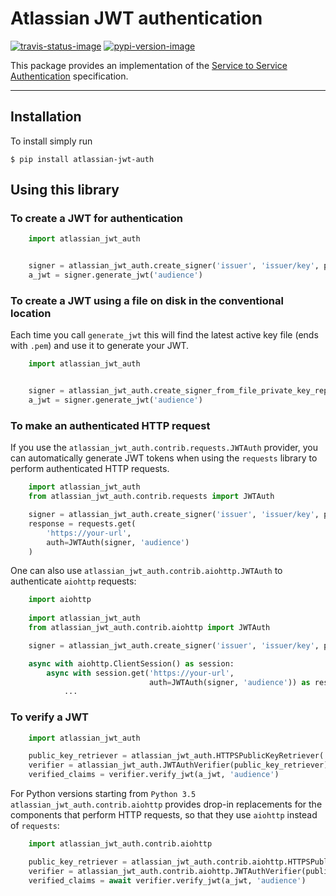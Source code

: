 # Atlassian JWT authentication

[![travis-status-image]][travis]
[![pypi-version-image]][pypi]

This package provides an implementation of the [Service to Service Authentication](http://s2sauth.bitbucket.io/spec/) specification.

----

## Installation
To install simply run
```
$ pip install atlassian-jwt-auth
```

## Using this library

### To create a JWT for authentication

```python
    import atlassian_jwt_auth


    signer = atlassian_jwt_auth.create_signer('issuer', 'issuer/key', private_key_pem)
    a_jwt = signer.generate_jwt('audience')
```


### To create a JWT using a file on disk in the conventional location

Each time you call `generate_jwt` this will find the latest active key file (ends with `.pem`) and use it to generate your JWT.

```python
    import atlassian_jwt_auth


    signer = atlassian_jwt_auth.create_signer_from_file_private_key_repository('issuer', '/opt/jwtprivatekeys')
    a_jwt = signer.generate_jwt('audience')
```

### To make an authenticated HTTP request

If you use the `atlassian_jwt_auth.contrib.requests.JWTAuth` provider, you
can automatically generate JWT tokens when using the `requests` library to
perform authenticated HTTP requests.

```python
    import atlassian_jwt_auth
    from atlassian_jwt_auth.contrib.requests import JWTAuth

    signer = atlassian_jwt_auth.create_signer('issuer', 'issuer/key', private_key_pem)
    response = requests.get(
        'https://your-url',
        auth=JWTAuth(signer, 'audience')
    )
```
One can also use `atlassian_jwt_auth.contrib.aiohttp.JWTAuth`
to authenticate `aiohttp` requests:

```python
    import aiohttp
    
    import atlassian_jwt_auth
    from atlassian_jwt_auth.contrib.aiohttp import JWTAuth

    signer = atlassian_jwt_auth.create_signer('issuer', 'issuer/key', private_key_pem)

    async with aiohttp.ClientSession() as session:
        async with session.get('https://your-url',
                               auth=JWTAuth(signer, 'audience')) as resp:
            ...
```


### To verify a JWT
```python
    import atlassian_jwt_auth

    public_key_retriever = atlassian_jwt_auth.HTTPSPublicKeyRetriever('https://example.com')
    verifier = atlassian_jwt_auth.JWTAuthVerifier(public_key_retriever)
    verified_claims = verifier.verify_jwt(a_jwt, 'audience')
```

For Python versions starting from `Python 3.5` `atlassian_jwt_auth.contrib.aiohttp`
provides drop-in replacements for the components that
perform HTTP requests, so that they use `aiohttp` instead of `requests`: 

```python
    import atlassian_jwt_auth.contrib.aiohttp

    public_key_retriever = atlassian_jwt_auth.contrib.aiohttp.HTTPSPublicKeyRetriever('https://example.com')
    verifier = atlassian_jwt_auth.contrib.aiohttp.JWTAuthVerifier(public_key_retriever)
    verified_claims = await verifier.verify_jwt(a_jwt, 'audience')
```

[travis-status-image]: https://secure.travis-ci.org/atlassian/asap-authentication-python.svg?branch=master
[travis]: http://travis-ci.org/atlassian/asap-authentication-python?branch=master

[pypi-version-image]: https://img.shields.io/pypi/v/atlassian-jwt-auth.svg
[pypi]: https://pypi.python.org/pypi/atlassian-jwt-auth

